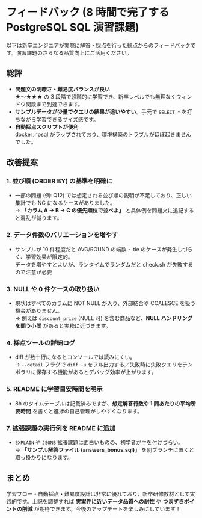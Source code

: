 # フィードバック (8 時間で完了する PostgreSQL SQL 演習課題)

以下は新卒エンジニアが実際に解答・採点を行った観点からのフィードバックです。演習課題のさらなる品質向上にご活用ください。

## 総評

* **問題文の明瞭さ・難易度バランスが良い**  
  ★〜★★★ の 3 段階で段階的に学習でき、新卒レベルでも無理なくウィンドウ関数まで到達できます。
* **サンプルデータが少量でクエリの結果が追いやすい**。手元で `SELECT *` を打ちながら学習できるサイズ感です。
* **自動採点スクリプトが便利**  
  docker／psql がラップされており、環境構築のトラブルがほぼ起きませんでした。

## 改善提案

### 1. 並び順 (ORDER BY) の基準を明確に

* 一部の問題 (例: Q12) では想定される並び順の説明が不足しており、正しい集計でも NG になるケースがありました。  
  → **「カラム A → B → C の優先順位で並べよ」** と具体例を問題文に追記すると混乱が減ります。

### 2. データ件数のバリエーションを増やす

* サンプルが 10 件程度だと AVG/ROUND の端数・ tie のケースが発生しづらく、学習効果が限定的。  
データを増やすとよいが、ランタイムでランダムだと check.sh が失敗するので注意が必要

### 3. NULL や 0 件ケースの取り扱い

* 現状はすべてのカラムに NOT NULL が入り、外部結合や COALESCE を扱う機会がありません。  
  → 例えば `discount_price` (NULL 可) を含む商品など、**NULL ハンドリングを問う小問** があると実務に近づきます。

### 4. 採点ツールの詳細ログ

* diff が数十行になるとコンソールでは読みにくい。  
  → `--detail` フラグで `diff -u` をフル出力する／失敗時に失敗クエリをテンポラリに保存する機能があるとデバッグ効率が上がります。

### 5. README に学習目安時間を明示

* 8h のタイムテーブルは記載済みですが、**想定解答行数や 1 問あたりの平均所要時間** を書くと進捗の自己管理がしやすくなります。

### 7. 拡張課題の実行例を README に追加

* `EXPLAIN` や `JSONB` 拡張課題は面白いものの、初学者が手を付けづらい。  
  → **「サンプル解答ファイル (answers_bonus.sql)」** を別ブランチに置くと取っ掛かりになります。

## まとめ

学習フロー・自動採点・難易度設計は非常に優れており、新卒研修教材として実践的です。上記を調整すれば **実案件に近いデータ品質への耐性** や **つまずきポイントの削減** が期待できます。今後のアップデートを楽しみにしています！
